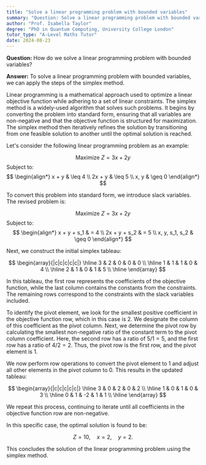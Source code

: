 ```yaml
---
title: "Solve a linear programming problem with bounded variables"
summary: "Question: Solve a linear programming problem with bounded variables."
author: "Prof. Isabella Taylor"
degree: "PhD in Quantum Computing, University College London"
tutor_type: "A-Level Maths Tutor"
date: 2024-08-23
---
```


**Question:** How do we solve a linear programming problem with bounded variables?

**Answer:** To solve a linear programming problem with bounded variables, we can apply the steps of the simplex method.

Linear programming is a mathematical approach used to optimize a linear objective function while adhering to a set of linear constraints. The simplex method is a widely-used algorithm that solves such problems. It begins by converting the problem into standard form, ensuring that all variables are non-negative and that the objective function is structured for maximization. The simplex method then iteratively refines the solution by transitioning from one feasible solution to another until the optimal solution is reached.

Let's consider the following linear programming problem as an example:

$$
\text{Maximize } Z = 3x + 2y
$$
Subject to:
$$
\begin{align*}
x + y & \leq 4 \\
2x + y & \leq 5 \\
x, y & \geq 0
\end{align*}
$$

To convert this problem into standard form, we introduce slack variables. The revised problem is:

$$
\text{Maximize } Z = 3x + 2y
$$
Subject to:
$$
\begin{align*}
x + y + s_1 & = 4 \\
2x + y + s_2 & = 5 \\
x, y, s_1, s_2 & \geq 0
\end{align*}
$$

Next, we construct the initial simplex tableau:

$$
\begin{array}{|c|c|c|c|c|}
\hline
3 & 2 & 0 & 0 & 0 \\
\hline
1 & 1 & 1 & 0 & 4 \\
\hline
2 & 1 & 0 & 1 & 5 \\
\hline
\end{array}
$$

In this tableau, the first row represents the coefficients of the objective function, while the last column contains the constants from the constraints. The remaining rows correspond to the constraints with the slack variables included. 

To identify the pivot element, we look for the smallest positive coefficient in the objective function row, which in this case is $2$. We designate the column of this coefficient as the pivot column. Next, we determine the pivot row by calculating the smallest non-negative ratio of the constant term to the pivot column coefficient. Here, the second row has a ratio of $5/1 = 5$, and the first row has a ratio of $4/2 = 2$. Thus, the pivot row is the first row, and the pivot element is $1$.

We now perform row operations to convert the pivot element to $1$ and adjust all other elements in the pivot column to $0$. This results in the updated tableau:

$$
\begin{array}{|c|c|c|c|c|}
\hline
3 & 0 & 2 & 0 & 2 \\
\hline
1 & 0 & 1 & 0 & 3 \\
\hline
0 & 1 & -2 & 1 & 1 \\
\hline
\end{array}
$$

We repeat this process, continuing to iterate until all coefficients in the objective function row are non-negative. 

In this specific case, the optimal solution is found to be:

$$
Z = 10, \quad x = 2, \quad y = 2.
$$

This concludes the solution of the linear programming problem using the simplex method.
    
